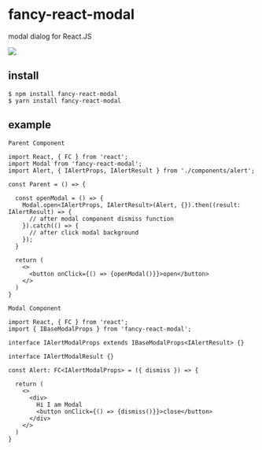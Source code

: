 # fancy-react-modal 

modal dialog for React.JS

![](https://fancy-react-modal.s3.ap-northeast-2.amazonaws.com/+scenario.gif)  

## install

    $ npm install fancy-react-modal  
    $ yarn install fancy-react-modal

## example

```tsx
Parent Component

import React, { FC } from 'react';
import Modal from 'fancy-react-modal';
import Alert, { IAlertProps, IAlertResult } from './components/alert';

const Parent = () => {

  const openModal = () => {
    Modal.open<IAlertProps, IAlertResult>(Alert, {}).then((result: IAlertResult) => {
      // after modal component dismiss function
    }).catch(() => {
      // after click modal background
    });
  }

  return (
    <>
      <button onClick={() => {openModal()}}>open</button>
    </>
  )
}

```

```tsx
Modal Component

import React, { FC } from 'react';
import { IBaseModalProps } from 'fancy-react-modal';

interface IAlertModalProps extends IBaseModalProps<IAlertResult> {}

interface IAlertModalResult {}

const Alert: FC<IAlertModalProps> = ({ dismiss }) => {

  return (
    <>
      <div>
        Hi I am Modal
        <button onClick={() => {dismiss()}}>close</button>
      </div>
    </>
  )
}
```
